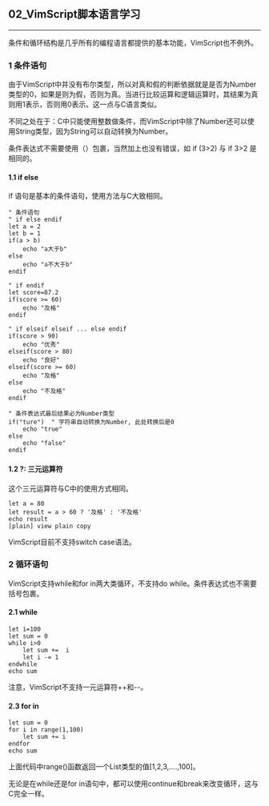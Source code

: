 ## 02_VimScript脚本语言学习
---

条件和循环结构是几乎所有的编程语言都提供的基本功能，VimScript也不例外。

### 1 条件语句
由于VimScript中并没有布尔类型，所以对真和假的判断依据就是是否为Number类型的0，如果是则为假，否则为真。当进行比较运算和逻辑运算时，其结果为真则用1表示，否则用0表示。这一点与C语言类似。

不同之处在于：C中只能使用整数做条件，而VimScript中除了Number还可以使用String类型，因为String可以自动转换为Number。

条件表达式不需要使用（）包裹，当然加上也没有错误，如 if (3>2) 与 if 3>2 是相同的。

#### 1.1 if else
if 语句是基本的条件语句，使用方法与C大致相同。
```
" 条件语句  
" if else endif  
let a = 2  
let b = 1  
if(a > b)  
    echo "a大于b"  
else  
    echo "a不大于b"  
endif  
  
" if endif  
let score=87.2  
if(score >= 60)  
    echo "及格"  
endif  
  
" if elseif elseif ... else endif  
if(score > 90)  
    echo "优秀"  
elseif(score > 80)  
    echo "良好"  
elseif(score >= 60)  
    echo "及格"  
else  
    echo "不及格"  
endif  
  
" 条件表达式最后结果必为Number类型  
if("ture")  " 字符串自动转换为Number, 此处转换后是0  
    echo "true"  
else  
    echo "false"  
endif  
```

#### 1.2 ?: 三元运算符
这个三元运算符与C中的使用方式相同。

```
let a = 80  
let result = a > 60 ? '及格' : '不及格'  
echo result  
[plain] view plain copy
```

VimScript目前不支持switch case语法。

### 2 循环语句
VimScript支持while和for in两大类循环，不支持do while。条件表达式也不需要括号包裹。

#### 2.1 while
```
let i=100  
let sum = 0  
while i>0  
    let sum +=  i  
    let i -= 1  
endwhile  
echo sum  
```

注意，VimScript不支持一元运算符++和--。

#### 2.3 for in
```
let sum = 0  
for i in range(1,100)  
    let sum += i  
endfor  
echo sum  
```

上面代码中range()函数返回一个List类型的值[1,2,3,....,100]。

无论是在while还是for in语句中，都可以使用continue和break来改变循环，这与C完全一样。

